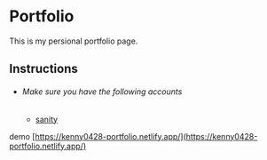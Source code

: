 # Portfolio
This is my persional portfolio page.

## Instructions
<ul>
    <li>
        <h6>Make sure you have the following accounts</h6>
        <ul>
            <li><a href="https://www.sanity.io/">sanity</a></li>
        </ul>
    </li>
    
</ul>

demo [https://kenny0428-portfolio.netlify.app/](https://kenny0428-portfolio.netlify.app/)


